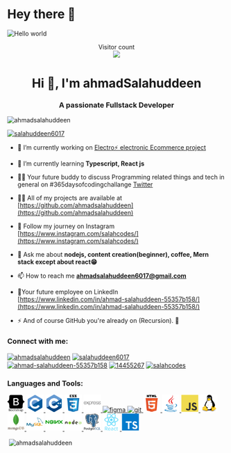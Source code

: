 # Hey there :wave:

<img src="https://raw.githubusercontent.com/sagar-viradiya/sagar-viradiya/master/resources/banner.png" alt="Hello world">

<p align="center"> 
  Visitor count<br>
  <img src="https://profile-counter.glitch.me/ahmadsalahuddeen/count.svg" />
</p>

<h1 align="center">Hi 👋, I'm ahmadSalahuddeen</h1>
<h3 align="center">A passionate Fullstack Developer</h3>

<p align="left"> <img src="https://komarev.com/ghpvc/?username=ahmadsalahuddeen&label=Profile%20views&color=0e75b6&style=flat" alt="ahmadsalahuddeen" /> </p>

<p align="left"> <a href="https://twitter.com/salahuddeen6017" target="blank"><img src="https://img.shields.io/twitter/follow/salahuddeen6017?logo=twitter&style=for-the-badge" alt="salahuddeen6017" /></a> </p>

- 🔭 I’m currently working on [Electro⚡ electronic Ecommerce project](https://github.com/ahmadsalahuddeen/elcectronic-onlineShopping)

- 🌱 I’m currently learning **Typescript, React js**

- 👨‍💻 Your future buddy to discuss Programming related things and tech in general on #365daysofcodingchallange [Twitter](https://twitter.com/salahuddeen6017)

- 👨‍💻 All of my projects are available at [https://github.com/ahmadsalahuddeen](https://github.com/ahmadsalahuddeen)

- 📝 Follow my journey on Instagram [https://www.instagram.com/salahcodes/](https://www.instagram.com/salahcodes/)

- 💬 Ask me about **nodejs, content creation(beginner), coffee, Mern stack except about react😁**

- 📫 How to reach me **ahmadsalahuddeen6017@gmail.com**

- 📄Your future employee on LinkedIn [https://www.linkedin.com/in/ahmad-salahuddeen-55357b158/](https://www.linkedin.com/in/ahmad-salahuddeen-55357b158/)

- ⚡ And of course GitHub you're already on (Recursion). **🔁**

<h3 align="left">Connect with me:</h3>
<p align="left">
<a href="https://dev.to/ahmadsalahuddeen" target="blank"><img align="center" src="https://raw.githubusercontent.com/rahuldkjain/github-profile-readme-generator/master/src/images/icons/Social/devto.svg" alt="ahmadsalahuddeen" height="30" width="40" /></a>
<a href="https://twitter.com/salahuddeen6017" target="blank"><img align="center" src="https://raw.githubusercontent.com/rahuldkjain/github-profile-readme-generator/master/src/images/icons/Social/twitter.svg" alt="salahuddeen6017" height="30" width="40" /></a>
<a href="https://linkedin.com/in/ahmad-salahuddeen-55357b158" target="blank"><img align="center" src="https://raw.githubusercontent.com/rahuldkjain/github-profile-readme-generator/master/src/images/icons/Social/linked-in-alt.svg" alt="ahmad-salahuddeen-55357b158" height="30" width="40" /></a>
<a href="https://stackoverflow.com/users/14455267" target="blank"><img align="center" src="https://raw.githubusercontent.com/rahuldkjain/github-profile-readme-generator/master/src/images/icons/Social/stack-overflow.svg" alt="14455267" height="30" width="40" /></a>
<a href="https://instagram.com/salahcodes" target="blank"><img align="center" src="https://raw.githubusercontent.com/rahuldkjain/github-profile-readme-generator/master/src/images/icons/Social/instagram.svg" alt="salahcodes" height="30" width="40" /></a>
</p>

<h3 align="left">Languages and Tools:</h3>
<p align="left"> <a href="https://getbootstrap.com" target="_blank" rel="noreferrer"> <img src="https://raw.githubusercontent.com/devicons/devicon/master/icons/bootstrap/bootstrap-plain-wordmark.svg" alt="bootstrap" width="40" height="40"/> </a> <a href="https://www.cprogramming.com/" target="_blank" rel="noreferrer"> <img src="https://raw.githubusercontent.com/devicons/devicon/master/icons/c/c-original.svg" alt="c" width="40" height="40"/> </a> <a href="https://www.w3schools.com/cpp/" target="_blank" rel="noreferrer"> <img src="https://raw.githubusercontent.com/devicons/devicon/master/icons/cplusplus/cplusplus-original.svg" alt="cplusplus" width="40" height="40"/> </a> <a href="https://www.w3schools.com/css/" target="_blank" rel="noreferrer"> <img src="https://raw.githubusercontent.com/devicons/devicon/master/icons/css3/css3-original-wordmark.svg" alt="css3" width="40" height="40"/> </a> <a href="https://expressjs.com" target="_blank" rel="noreferrer"> <img src="https://raw.githubusercontent.com/devicons/devicon/master/icons/express/express-original-wordmark.svg" alt="express" width="40" height="40"/> </a> <a href="https://www.figma.com/" target="_blank" rel="noreferrer"> <img src="https://www.vectorlogo.zone/logos/figma/figma-icon.svg" alt="figma" width="40" height="40"/> </a> <a href="https://git-scm.com/" target="_blank" rel="noreferrer"> <img src="https://www.vectorlogo.zone/logos/git-scm/git-scm-icon.svg" alt="git" width="40" height="40"/> </a> <a href="https://www.w3.org/html/" target="_blank" rel="noreferrer"> <img src="https://raw.githubusercontent.com/devicons/devicon/master/icons/html5/html5-original-wordmark.svg" alt="html5" width="40" height="40"/> </a> <a href="https://www.java.com" target="_blank" rel="noreferrer"> <img src="https://raw.githubusercontent.com/devicons/devicon/master/icons/java/java-original.svg" alt="java" width="40" height="40"/> </a> <a href="https://developer.mozilla.org/en-US/docs/Web/JavaScript" target="_blank" rel="noreferrer"> <img src="https://raw.githubusercontent.com/devicons/devicon/master/icons/javascript/javascript-original.svg" alt="javascript" width="40" height="40"/> </a> <a href="https://www.linux.org/" target="_blank" rel="noreferrer"> <img src="https://raw.githubusercontent.com/devicons/devicon/master/icons/linux/linux-original.svg" alt="linux" width="40" height="40"/> </a> <a href="https://www.mongodb.com/" target="_blank" rel="noreferrer"> <img src="https://raw.githubusercontent.com/devicons/devicon/master/icons/mongodb/mongodb-original-wordmark.svg" alt="mongodb" width="40" height="40"/> </a> <a href="https://www.mysql.com/" target="_blank" rel="noreferrer"> <img src="https://raw.githubusercontent.com/devicons/devicon/master/icons/mysql/mysql-original-wordmark.svg" alt="mysql" width="40" height="40"/> </a> <a href="https://www.nginx.com" target="_blank" rel="noreferrer"> <img src="https://raw.githubusercontent.com/devicons/devicon/master/icons/nginx/nginx-original.svg" alt="nginx" width="40" height="40"/> </a> <a href="https://nodejs.org" target="_blank" rel="noreferrer"> <img src="https://raw.githubusercontent.com/devicons/devicon/master/icons/nodejs/nodejs-original-wordmark.svg" alt="nodejs" width="40" height="40"/> </a> <a href="https://www.postgresql.org" target="_blank" rel="noreferrer"> <img src="https://raw.githubusercontent.com/devicons/devicon/master/icons/postgresql/postgresql-original-wordmark.svg" alt="postgresql" width="40" height="40"/> </a> <a href="https://reactjs.org/" target="_blank" rel="noreferrer"> <img src="https://raw.githubusercontent.com/devicons/devicon/master/icons/react/react-original-wordmark.svg" alt="react" width="40" height="40"/> </a> <a href="https://www.typescriptlang.org/" target="_blank" rel="noreferrer"> <img src="https://raw.githubusercontent.com/devicons/devicon/master/icons/typescript/typescript-original.svg" alt="typescript" width="40" height="40"/> </a> </p>

<p>&nbsp;<img align="center" src="https://github-readme-stats.vercel.app/api?username=ahmadsalahuddeen&show_icons=true&locale=en" alt="ahmadsalahuddeen" /></p>
